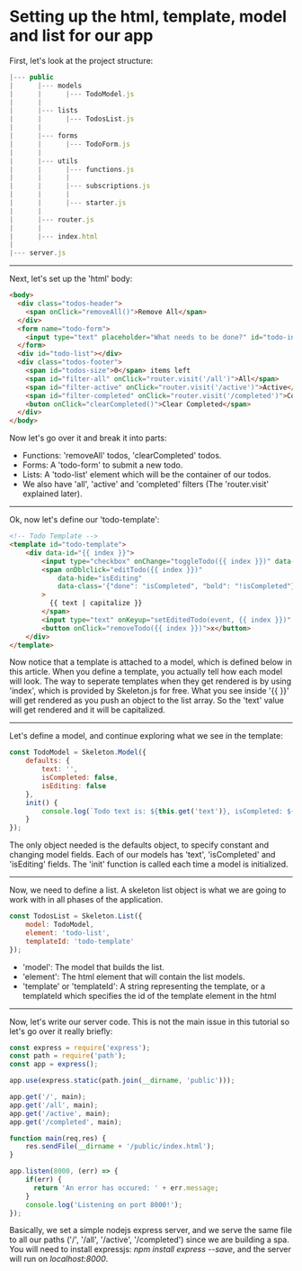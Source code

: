 # Setting up the html, template, model and list for our app

First, let's look at the project structure:

```js
|--- public
|      |--- models
|      |      |--- TodoModel.js
|      |
|      |--- lists
|      |      |--- TodosList.js
|      |
|      |--- forms
|      |      |--- TodoForm.js
|      |
|      |--- utils
|      |      |--- functions.js
|      |      |
|      |      |--- subscriptions.js
|      |      |
|      |      |--- starter.js
|      |
|      |--- router.js
|      |
|      |--- index.html
|
|--- server.js
```

---

Next, let's set up the 'html' body:

```html
<body>
  <div class="todos-header">
    <span onClick="removeAll()">Remove All</span>
  </div>
  <form name="todo-form">
    <input type="text" placeholder="What needs to be done?" id="todo-input" />
  </form>
  <div id="todo-list"></div>
  <div class="todos-footer">
    <span id="todos-size">0</span> items left
    <span id="filter-all" onClick="router.visit('/all')">All</span>
    <span id="filter-active" onClick="router.visit('/active')">Active</span>
    <span id="filter-completed" onClick="router.visit('/completed')">Completed</span>
    <buton onClick="clearCompleted()">Clear Completed</span>
  </div>
</body>
```

Now let's go over it and break it into parts:

* Functions: 'removeAll' todos, 'clearCompleted' todos.
* Forms: A 'todo-form' to submit a new todo.
* Lists: A 'todo-list' element which will be the container of our todos.
* We also have 'all', 'active' and 'completed' filters (The 'router.visit' explained later).

---

Ok, now let's define our 'todo-template':

```html
<!-- Todo Template -->
<template id="todo-template">
    <div data-id="{{ index }}">
        <input type="checkbox" onChange="toggleTodo({{ index }})" data-checked="isCompleted" />
        <span onDblclick="editTodo({{ index }})"
            data-hide="isEditing"
            data-class='{"done": "isCompleted", "bold": "!isCompleted"}'
        >
          {{ text | capitalize }}
        </span>
        <input type="text" onKeyup="setEditedTodo(event, {{ index }})" value="{{ text }}" data-show="isEditing" />
        <button onClick="removeTodo({{ index }})">x</button>
    </div>
</template>
```

Now notice that a template is attached to a model, which is defined below in this article.
When you define a template, you actually tell how each model will look. The way to seperate
templates when they get rendered is by using 'index', which is provided by Skeleton.js for free.
What you see inside '{{ }}' will get rendered as you push an object to the list array.
So the 'text' value will get rendered and it will be capitalized.

---

Let's define a model, and continue exploring what we see in the template:

```js
const TodoModel = Skeleton.Model({
    defaults: {
        text: '',
        isCompleted: false,
        isEditing: false
    },
    init() {
        console.log(`Todo text is: ${this.get('text')}, isCompleted: ${this.get('isCompleted')}`);
    }
});
```

The only object needed is the defaults object, to specify constant and changing model fields.
Each of our models has 'text', 'isCompleted' and 'isEditing' fields.
The 'init' function is called each time a model is initialized.

---

Now, we need to define a list. A skeleton list object is what we are going to work with in all
phases of the application.

```js
const TodosList = Skeleton.List({
    model: TodoModel,
    element: 'todo-list',
    templateId: 'todo-template'
});
```

* 'model': The model that builds the list.
* 'element': The html element that will contain the list models.
* 'template' or 'templateId': A string representing the template, or a templateId which specifies the id of the template element in the html

---

Now, let's write our server code. This is not the main issue in this tutorial so let's go over it
really briefly:

```js
const express = require('express');
const path = require('path');
const app = express();

app.use(express.static(path.join(__dirname, 'public')));

app.get('/', main);
app.get('/all', main);
app.get('/active', main);
app.get('/completed', main);

function main(req,res) {
    res.sendFile(__dirname + '/public/index.html');
}

app.listen(8000, (err) => {
    if(err) {
      return 'An error has occured: ' + err.message;
    }
    console.log('Listening on port 8000!');
});
```

Basically, we set a simple nodejs express server, and we serve the same file to
all our paths ('/', '/all', '/active', '/completed') since we are building a spa.
You will need to install expressjs: *npm install express --save*,
and the server will run on *localhost:8000*.
